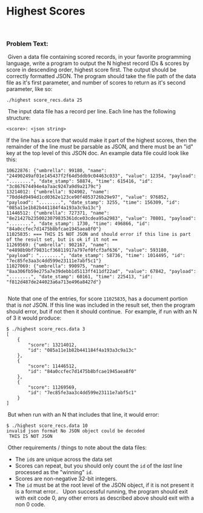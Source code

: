 # Highest Scores
​
### Problem Text:
​
Given a data file containing scored records, in your favorite
programming language, write a program to output the N highest record IDs & scores by score in descending order, highest score first. The output should be correctly formatted JSON. The program should take the file path of the data file as it's first parameter, and
number of scores to return as it's second parameter, like so:
```
./highest score_recs.data 25
```
​
The input data file has a record per line. Each line has the following structure:
```
<score>: <json string>
```
If the line has a score that would make it part of the highest scores, then the remainder of the line _must_ be parsable as JSON, and there must be an "id" key at the top level of this JSON doc. 
​
An example data file could look like this:
​
```
10622876: {"umbrella": 99180, "name": "24490249af01e145437f2f64d5ddb9c04463c033", "value": 12354, "payload": "........", "date_stamp": 58874, "time": 615416, "id": "3c867674494e4a7aac9247a9d9a2179c"}
13214012: {"umbrella": 924902, "name": "70dd4d9494d1cd0362e123ce90f4053726b29e97", "value": 976852, "payload": "........", "date_stamp": 3255, "time": 156309, "id": "085a11e1b82b441184f4a193a3c9a13c"}
11446512: {"umbrella": 727371, "name": "8e21427b2350023079835361dce03cdea95a2983", "value": 70801, "payload": "........", "date_stamp": 1730, "time": 496866, "id": "84a0ccfec7d1475b8bfcae1945aea8f0"}
11025835: === THIS IS NOT JSON and should error if this line is part of the result set, but is ok if it not ==
11269569: {"umbrella": 902167, "name": "e4898b9bf79831cf36811917a797ef0fcf3af636", "value": 593180, "payload": "........", "date_stamp": 58736, "time": 1014495, "id": "7ec85fe3aa3c4dd599e23111e7abf5c1"}
11027069: {"umbrella": 990975, "name": "8aa306fb59e275a7e39debb1d5113ff411df22ad", "value": 67842, "payload": "........", "date_stamp": 60161, "time": 225413, "id": "f812d487de244023a6a713e496a8427d"}
​
```
​
Note that one of the entries, for score `11025835`, has a document portion that is _not_ JSON. If this line was included in the result set, 
then the program should error, but if not then it should continue.
​
For example, if run with an N of 3 it would produce: 
​
```
$ ./highest score_recs.data 3
[
    {
        "score": 13214012,
        "id": "085a11e1b82b441184f4a193a3c9a13c"
    },
    {
        "score": 11446512,
        "id": "84a0ccfec7d1475b8bfcae1945aea8f0"
    },
    {
        "score": 11269569,
        "id": "7ec85fe3aa3c4dd599e23111e7abf5c1"
    }
]
```
​
But when run with an N that includes that line, it would error:
```
$ ./highest score_recs.data 10
invalid json format No JSON object could be decoded
 THIS IS NOT JSON
```
​
Other requirements / things to note about the data files:
* The `id`s are unique across the data set
* Scores can repeat, but you should only count the `id` of the _last_ line processed as the "winning" `id`.
* Scores are non-negative 32-bit integers.
* The `id` must be at the root level of the JSON object, if it is not present it is a format error..
​
​
Upon successful running, the program should exit with exit code 0, any other errors as described above should exit with a non 0 code.